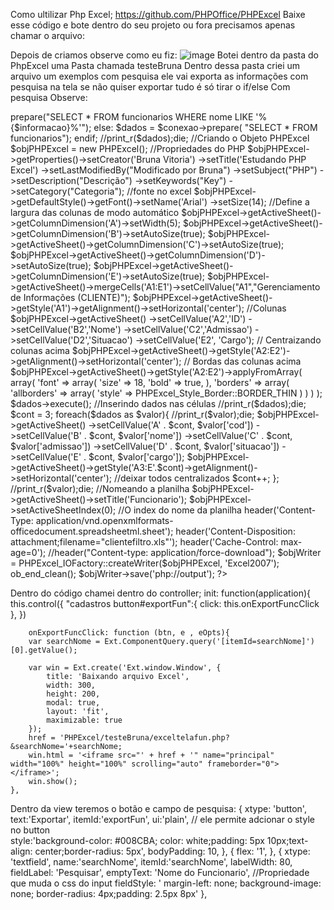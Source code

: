 Como ultilizar Php Excel;
https://github.com/PHPOffice/PHPExcel Baixe esse código e bote dentro do seu projeto ou fora precisamos apenas chamar o arquivo:

Depois de criamos observe como eu fiz:
![image](https://user-images.githubusercontent.com/87372927/236457244-8acdca7f-1ab0-46a1-a7c5-d6b44925815a.png)
Botei dentro da pasta do PhpExcel uma Pasta chamada testeBruna
Dentro dessa pasta criei um arquivo um exemplos com pesquisa ele vai exporta as informações com pesquisa na tela se não quiser exportar tudo é só tirar o if/else
Com pesquisa Observe:
<?php
//Incluir arquivo
require('../Classes/PHPExcel.php');
 
$conexao = new PDO("mysql:host=127.0.0.1;dbname=controle_treinamento",'root', '');

if(empty($_GET['searchNome'])):
  $informacao = '';
else:
  $informacao = $_GET['searchNome'];
endif;  
//print_r($informacao);die;

if(!empty($informacao)):
  $dados = $conexao->prepare("SELECT *  FROM funcionarios WHERE  nome LIKE '%{$informacao}%'");	

else:
  
  $dados = $conexao->prepare( "SELECT * FROM funcionarios");	
endif;

//print_r($dados);die;



//Criando o Objeto PHPExcel
$objPHPExcel = new PHPExcel();
//Propriedades do PHP
$objPHPExcel->getProperties()->setCreator('Bruna Vitoria')
                             ->setTitle('Estudando PHP Excel')
                             ->setLastModifiedBy("Modificado por Bruna")
                             ->setSubject("PHP")
                             ->setDescription("Descrição")
                             ->setKeywords("Key")
                             ->setCategory("Categoria");

//fonte no excel
$objPHPExcel->getDefaultStyle()->getFont()->setName('Arial')
                                          ->setSize(14);

//Define a largura das colunas de modo automático
			$objPHPExcel->getActiveSheet()->getColumnDimension('A')->setWidth(5);
			$objPHPExcel->getActiveSheet()->getColumnDimension('B')->setAutoSize(true);
            $objPHPExcel->getActiveSheet()->getColumnDimension('C')->setAutoSize(true);
            $objPHPExcel->getActiveSheet()->getColumnDimension('D')->setAutoSize(true);
            $objPHPExcel->getActiveSheet()->getColumnDimension('E')->setAutoSize(true);
       
     $objPHPExcel->getActiveSheet()->mergeCells('A1:E1')->setCellValue("A1","Gerenciamento de Informações (CLIENTE)");   
     $objPHPExcel->getActiveSheet()->getStyle('A1')->getAlignment()->setHorizontal('center');                                      
//Colunas 

$objPHPExcel->getActiveSheet() ->setCellValue('A2','ID')
                               ->setCellValue('B2','Nome')
                               ->setCellValue('C2','Admissao')
                               ->setCellValue('D2','Situacao')
                               ->setCellValue('E2', 'Cargo');
// Centraizando colunas acima 
$objPHPExcel->getActiveSheet()->getStyle('A2:E2')->getAlignment()->setHorizontal('center');                               
// Bordas das colunas acima
$objPHPExcel->getActiveSheet()->getStyle('A2:E2')->applyFromArray(
    array(
        'font' => array(
            'size' => 18,
            'bold' => true,
        ),
        'borders' => array(
            'allborders' => array(
                'style' => PHPExcel_Style_Border::BORDER_THIN
            )
        )
    )
            );

$dados->execute();
//Inserindo dados nas células
//print_r($dados);die;

$cont = 3; 
foreach($dados as $valor){    
  //print_r($valor);die;
    $objPHPExcel->getActiveSheet() ->setCellValue('A' . $cont, $valor['cod'])
                                   ->setCellValue('B' . $cont, $valor['nome'])
                                   ->setCellValue('C' . $cont, $valor['admissao'])
                                   ->setCellValue('D' . $cont, $valor['situacao'])
                                   ->setCellValue('E' . $cont, $valor['cargo']);   
                                                                   
 $objPHPExcel->getActiveSheet()->getStyle('A3:E'.$cont)->getAlignment()->setHorizontal('center');   //deixar todos centralizados  
 $cont++;  
                        
 }; 
 //print_r($valor);die;                       

//Nomeando a planilha
 $objPHPExcel->getActiveSheet()->setTitle('Funcionario'); 
 $objPHPExcel->setActiveSheetIndex(0); //O index do nome da planilha                           


 header('Content-Type: application/vnd.openxmlformats- officedocument.spreadsheetml.sheet');
 header('Content-Disposition: attachment;filename="clientefiltro.xls"');
 header('Cache-Control: max-age=0');
 //header("Content-type: application/force-download");  

$objWriter = PHPExcel_IOFactory::createWriter($objPHPExcel, 'Excel2007');
ob_end_clean();
$objWriter->save('php://output');
?>

Dentro do código chamei dentro do controller;
 init: function(application){
        this.control({
           "cadastros button#exportFun":{
              click: this.onExportFuncClick  
            },
        })
        
        onExportFuncClick: function (btn, e , eOpts){
        var searchNome = Ext.ComponentQuery.query('[itemId=searchNome]')[0].getValue();
       
        var win = Ext.create('Ext.window.Window', {
            title: 'Baixando arquivo Excel',
            width: 300,
            height: 200,
            modal: true,
            layout: 'fit',
            maximizable: true
        });
        href = 'PHPExcel/testeBruna/exceltelafun.php?&searchNome='+searchNome;
        win.html = '<iframe src="' + href + '" name="principal" width="100%" height="100%" scrolling="auto" frameborder="0"></iframe>';
        win.show();
    },
    
Dentro da view teremos o botão e campo de pesquisa:
  { 
                        xtype: 'button',
                        text:'Exportar',
                        itemId:'exportFun',
                        ui:'plain', // ele permite adcionar o style no button                 
                        style:'background-color: #008CBA; color: white;padding: 5px 10px;text-align: center;border-radius: 5px',
                        bodyPadding: 10,
                    },
                    {
                      flex: '1',
                    },
                    {
                        xtype: 'textfield',
                        name:'searchNome',
                        itemId:'searchNome',
                        labelWidth: 80,
                        fieldLabel: 'Pesquisar',
                        emptyText: 'Nome do Funcionario',
                        //Propriedade que muda o css do input
                        fieldStyle: ' margin-left: none; background-image: none; border-radius: 4px;padding: 2.5px 8px'
                    },



